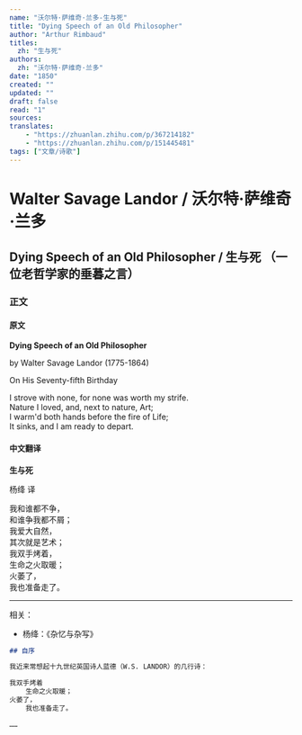 ```yaml
---
name: "沃尔特·萨维奇·兰多-生与死"
title: "Dying Speech of an Old Philosopher"
author: "Arthur Rimbaud"
titles:
  zh: "生与死"
authors:
  zh: "沃尔特·萨维奇·兰多"
date: "1850"
created: ""
updated: ""
draft: false
read: "1"
sources: 
translates: 
    - "https://zhuanlan.zhihu.com/p/367214182"
    - "https://zhuanlan.zhihu.com/p/151445481"
tags: ["文章/诗歌"]
---
```



# Walter Savage Landor / 沃尔特·萨维奇·兰多

## Dying Speech of an Old Philosopher / 生与死 （一位老哲学家的垂暮之言）

### 正文

<!-- tabs:start -->

#### **原文**

**Dying Speech of an Old Philosopher**

by Walter Savage Landor (1775-1864)

On His Seventy-fifth Birthday

I strove with none, for none was worth my strife.  
Nature I loved, and, next to nature, Art;  
I warm'd both hands before the fire of Life;  
It sinks, and I am ready to depart.


#### **中文翻译**


**生与死**

杨绛 译

我和谁都不争，  
和谁争我都不屑；  
我爱大自然，  
其次就是艺术；  
我双手烤着，  
生命之火取暖；  
火萎了，  
我也准备走了。

---

相关：
- 杨绛：《杂忆与杂写》

```markdown
## 自序

我近来常想起十九世纪英国诗人蓝德（W.S. LANDOR）的几行诗：

我双手烤着
    生命之火取暖；
火萎了，
    我也准备走了。

……
```

<!-- tabs:end -->
